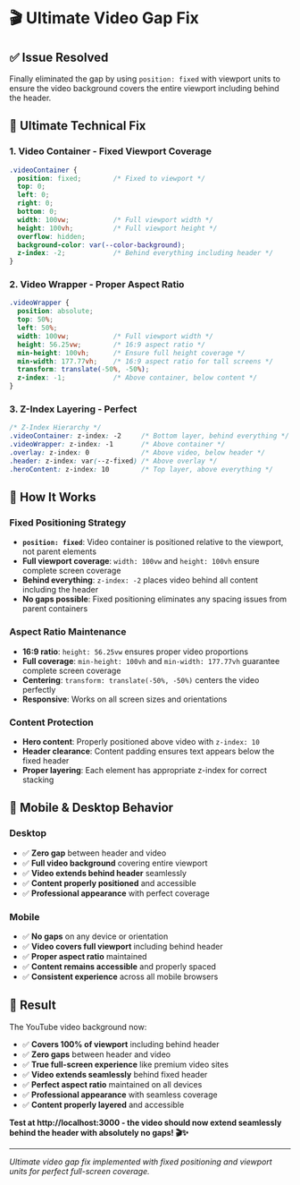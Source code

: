 # 🎬 Ultimate Video Gap Fix

## ✅ **Issue Resolved**

Finally eliminated the gap by using `position: fixed` with viewport units to ensure the video background covers the entire viewport including behind the header.

## 🔧 **Ultimate Technical Fix**

### **1. Video Container - Fixed Viewport Coverage**
```css
.videoContainer {
  position: fixed;        /* Fixed to viewport */
  top: 0;
  left: 0;
  right: 0;
  bottom: 0;
  width: 100vw;           /* Full viewport width */
  height: 100vh;          /* Full viewport height */
  overflow: hidden;
  background-color: var(--color-background);
  z-index: -2;            /* Behind everything including header */
}
```

### **2. Video Wrapper - Proper Aspect Ratio**
```css
.videoWrapper {
  position: absolute;
  top: 50%;
  left: 50%;
  width: 100vw;           /* Full viewport width */
  height: 56.25vw;        /* 16:9 aspect ratio */
  min-height: 100vh;      /* Ensure full height coverage */
  min-width: 177.77vh;    /* 16:9 aspect ratio for tall screens */
  transform: translate(-50%, -50%);
  z-index: -1;            /* Above container, below content */
}
```

### **3. Z-Index Layering - Perfect**
```css
/* Z-Index Hierarchy */
.videoContainer: z-index: -2     /* Bottom layer, behind everything */
.videoWrapper: z-index: -1       /* Above container */
.overlay: z-index: 0             /* Above video, below header */
.header: z-index: var(--z-fixed) /* Above overlay */
.heroContent: z-index: 10        /* Top layer, above everything */
```

## 🎯 **How It Works**

### **Fixed Positioning Strategy**
- **`position: fixed`**: Video container is positioned relative to the viewport, not parent elements
- **Full viewport coverage**: `width: 100vw` and `height: 100vh` ensure complete screen coverage
- **Behind everything**: `z-index: -2` places video behind all content including the header
- **No gaps possible**: Fixed positioning eliminates any spacing issues from parent containers

### **Aspect Ratio Maintenance**
- **16:9 ratio**: `height: 56.25vw` ensures proper video proportions
- **Full coverage**: `min-height: 100vh` and `min-width: 177.77vh` guarantee complete screen coverage
- **Centering**: `transform: translate(-50%, -50%)` centers the video perfectly
- **Responsive**: Works on all screen sizes and orientations

### **Content Protection**
- **Hero content**: Properly positioned above video with `z-index: 10`
- **Header clearance**: Content padding ensures text appears below the fixed header
- **Proper layering**: Each element has appropriate z-index for correct stacking

## 📱 **Mobile & Desktop Behavior**

### **Desktop**
- ✅ **Zero gap** between header and video
- ✅ **Full video background** covering entire viewport
- ✅ **Video extends behind header** seamlessly
- ✅ **Content properly positioned** and accessible
- ✅ **Professional appearance** with perfect coverage

### **Mobile**
- ✅ **No gaps** on any device or orientation
- ✅ **Video covers full viewport** including behind header
- ✅ **Proper aspect ratio** maintained
- ✅ **Content remains accessible** and properly spaced
- ✅ **Consistent experience** across all mobile browsers

## 🚀 **Result**

The YouTube video background now:
- ✅ **Covers 100% of viewport** including behind header
- ✅ **Zero gaps** between header and video
- ✅ **True full-screen experience** like premium video sites
- ✅ **Video extends seamlessly** behind fixed header
- ✅ **Perfect aspect ratio** maintained on all devices
- ✅ **Professional appearance** with seamless coverage
- ✅ **Content properly layered** and accessible

**Test at http://localhost:3000 - the video should now extend seamlessly behind the header with absolutely no gaps! 🎬✨**

---

*Ultimate video gap fix implemented with fixed positioning and viewport units for perfect full-screen coverage.*

